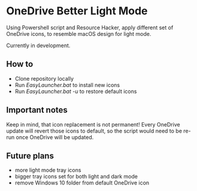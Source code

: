 # OneDrive Better Light Mode

Using Powershell script and Resource Hacker, apply different set of OneDrive icons, to resemble macOS design for light mode.

Currently in development.

## How to

- Clone repository locally
- Run _EasyLauncher.bat_ to install new icons
- Run _EasyLauncher.bat -u_ to restore default icons

## Important notes

Keep in mind, that icon replacement is not permanent! Every OneDrive update will revert those icons to default, so the script would need to be re-run once OneDrive will be updated.

## Future plans
- more light mode tray icons
- bigger tray icons set for both light and dark mode
- remove Windows 10 folder from default OneDrive icon
